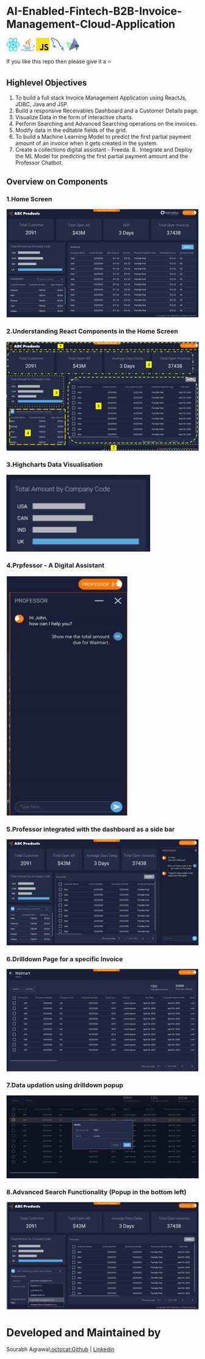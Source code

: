 # AI-Enabled-Fintech-B2B-Invoice-Management-Cloud-Application

<p float="left">
<img src="https://raw.githubusercontent.com/sourabhagrawal23/AI-Enabled-Fintech-B2B-Invoice-Management-Cloud-Application/901914ca05509a66e8a26fa76bddf3bc2cce05e0/Screenshots/react.svg?token=AKSC3PSQWOOLBZSLKGUNT3LAO274O" alt="React" height="35" width="35"/>
<img src="https://raw.githubusercontent.com/sourabhagrawal23/AI-Enabled-Fintech-B2B-Invoice-Management-Cloud-Application/afcc5c4d7ca528fb1bcec68ca8dfad0446ed9fb2/Screenshots/java.svg?token=AKSC3PQVEFMTFGTF5SBZOT3AO3AEQ" alt="Java" height="35" width="35"/>
<img src="https://raw.githubusercontent.com/sourabhagrawal23/AI-Enabled-Fintech-B2B-Invoice-Management-Cloud-Application/afcc5c4d7ca528fb1bcec68ca8dfad0446ed9fb2/Screenshots/javascript.svg?token=AKSC3PWCE2VTFFYFHWRBUI3AO3AK4" alt="Javascript" height="35" width="35"/>
<img src="https://raw.githubusercontent.com/sourabhagrawal23/AI-Enabled-Fintech-B2B-Invoice-Management-Cloud-Application/afcc5c4d7ca528fb1bcec68ca8dfad0446ed9fb2/Screenshots/mysql.svg?token=AKSC3PQHU3WSDS2C7PP62PTAO3ALC" alt="Mysql" height="35" width="35"/>
<img src="https://raw.githubusercontent.com/sourabhagrawal23/AI-Enabled-Fintech-B2B-Invoice-Management-Cloud-Application/afcc5c4d7ca528fb1bcec68ca8dfad0446ed9fb2/Screenshots/highcharts.svg?token=AKSC3PWWKWBTFS5MZ3JFV5TAO3ALE" alt="Highcharts" height="35" width="35"/>
</p>

If you like this repo then please give it a ⭐️

## Highlevel Objectives

1. To build a full stack Invoice Management Application using ReactJs, JDBC, Java and JSP.
2. Build a responsive Receivables Dashboard and a Customer Details page.
3. Visualize Data in the form of interactive charts.
4. Perform Searching and Advanced Searching operations on the invoices.
5. Modify data in the editable fields of the grid.
6. To build a Machine Learning Model to predict the first partial payment amount of an
invoice when it gets created in the system.
7. Create a collections digital assistant - Freeda.
8.. Integrate and Deploy the ML Model for predicting the first partial payment amount and
the Professor Chatbot.


## Overview on Components

### 1.Home Screen
![0](https://github.com/sourabhagrawal23/AI-Enabled-Fintech-B2B-Invoice-Management-Cloud-Application/blob/main/Screenshots/HRC_1.png?raw=true)

### 2.Understanding React Components in the Home Screen

![1](https://github.com/sourabhagrawal23/AI-Enabled-Fintech-B2B-Invoice-Management-Cloud-Application/blob/main/Screenshots/HRC_6.png?raw=true)

### 3.Highcharts Data Visualisation

![2](https://github.com/sourabhagrawal23/AI-Enabled-Fintech-B2B-Invoice-Management-Cloud-Application/blob/main/Screenshots/HRC_7.png?raw=true)

### 4.Prpfessor - A Digital Assistant

![3](https://github.com/sourabhagrawal23/AI-Enabled-Fintech-B2B-Invoice-Management-Cloud-Application/blob/main/Screenshots/HRC_2.png?raw=true)

### 5.Professor integrated with the dashboard as a side bar

![4](https://github.com/sourabhagrawal23/AI-Enabled-Fintech-B2B-Invoice-Management-Cloud-Application/blob/main/Screenshots/HRC_3.png?raw=true)

### 6.Drilldown Page for a specific Invoice

![5](https://github.com/sourabhagrawal23/AI-Enabled-Fintech-B2B-Invoice-Management-Cloud-Application/blob/main/Screenshots/HRC_4.png?raw=true)

### 7.Data updation using drilldown popup

![6](https://github.com/sourabhagrawal23/AI-Enabled-Fintech-B2B-Invoice-Management-Cloud-Application/blob/main/Screenshots/HRC_5.png?raw=true)

### 8.Advanced Search Functionality (Popup in the bottom left)

![7](https://github.com/sourabhagrawal23/AI-Enabled-Fintech-B2B-Invoice-Management-Cloud-Application/blob/main/Screenshots/HRC_8.png?raw=true)


# Developed and Maintained by

Sourabh Agrawal[:octocat:Github](http://github.com/sourabhagrawal23) | [Linkedin](https://www.linkedin.com/in/sourabhkhs/)


